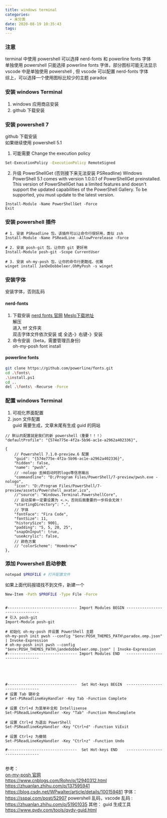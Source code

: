 ```yaml
---
title: windows terminal
categories:
  - 未分类
date: 2020-08-19 10:35:43
tags:
---
```

### 注意
terminal 中使用 powershell 可以选择 nerd-fonts 和 powerline fonts 字体  
单独使用 powershell 只能选择 powerline fonts 字体，部分图标可能无法显示   
vscode 中是单独使用 powershell , 但 vscode 可以配置 nerd-fonts 字体  
综上，可以选择一个使用图标比较少的主题 paradox  

### 安装 windows Terminal
1. windows 应用商店安装
2. github 下载安装

### 安装 powershell 7
github 下载安装  
如果继续使用 powershell 5.1  
1. 可能需要 Change the execution policy
```bash
Set-ExecutionPolicy -ExecutionPolicy RemoteSigned
```
2. 升级 PowerShellGet (否则接下来无法安装 PSReadline)
Windows PowerShell 5.1 comes with version 1.0.0.1 of PowerShellGet preinstalled.  
This version of PowerShellGet has a limited features and doesn't support the updated capabilities of the PowerShell Gallery. To be supported, you must update to the latest version.
```
Install-Module -Name PowerShellGet -Force
Exit
```
### 安装 powershell 插件
```
# 1. 安装 PSReadline 包，该插件可以让命令行很好用，类似 zsh
Install-Module -Name PSReadLine -AllowPrerelease -Force

# 2. 安装 posh-git 包，让你的 git 更好用
Install-Module posh-git -Scope CurrentUser

# 3. 安装 oh-my-posh 包，让你的命令行更酷炫、优雅
winget install JanDeDobbeleer.OhMyPosh -s winget
```
### 安装字体
安装字体，否则乱码   
#### nerd-fonts
1. 下载安装
[nerd fonts 官网](https://www.nerdfonts.com/)
[Meslo下载地址](https://github.com/ryanoasis/nerd-fonts/releases/download/v2.1.0/Meslo.zip)  
解压  
进入 ttf 文件夹  
双击字体文件依次安装 或 全选-》右键-》安装
2. 命令安装（beta，需要管理员身份)  
oh-my-posh font install
#### powerline fonts
```bash
git clone https://github.com/powerline/fonts.git
cd .\fonts\
.\install.ps1
cd ..
del .\fonts\ -Recurse -Force
```

### 配置 windows Terminal
1. 可视化界面配置
2. json 文件配置  
guid 需要生成，文章末尾有生成 guid 的网站
```
// 默认的配置就是我们的新 powershell（重要！！！）
"defaultProfile": "{574e775e-4f2a-5b96-ac1e-a2962a402336}",

{
    // Powershell 7.1.0-preview.6 配置
    "guid": "{574e775e-4f2a-5b96-ac1e-a2962a402336}",
    "hidden": false,
    "name": "pwsh",
    // -nologo 去掉启动时的logo等信息输出
    "commandline": "D:/Program Files/PowerShell/7-preview/pwsh.exe -nologo",
    "icon": "D:/Program Files/PowerShell/7-preview/assets/Powershell_avatar.ico",
    //"source": "Windows.Terminal.PowershellCore",
    // 启动菜单一定要设置为 <.>，否则后面重要的一步将会无效！
    "startingDirectory": ".",
    // 字体
    "fontFace": "Fira Code",
    "fontSize": 11,
    "historySize": 9001,
    "padding": "5, 5, 20, 25",
    "snapOnInput": true,
    "useAcrylic": false,
    // 颜色方案
    // "colorScheme": "Homebrew"
},
```

### 添加 Powershell 启动参数
```bash
notepad $PROFILE # 打开配置文件
```
如果上面代码报错找不到文件，新建一个
```bash
New-Item -Path $PROFILE -Type File -Force
```
```

#------------------------------- Import Modules BEGIN -------------------------------
# 引入 posh-git
Import-Module posh-git

# 初始化 oh-my-posh 并设置 PowerShell 主题
oh-my-posh init pwsh --config "$env:POSH_THEMES_PATH\paradox.omp.json" | Invoke-Expression
# oh-my-posh init pwsh --config "$env:POSH_THEMES_PATH\jandedobbeleer.omp.json" | Invoke-Expression
#------------------------------- Import Modules END   -------------------------------





#-------------------------------  Set Hot-keys BEGIN  -------------------------------
# 设置 Tab 键补全
# Set-PSReadlineKeyHandler -Key Tab -Function Complete

# 设置 Ctrl+d 为菜单补全和 Intellisense
Set-PSReadLineKeyHandler -Key "Tab" -Function MenuComplete

# 设置 Ctrl+d 为退出 PowerShell
Set-PSReadlineKeyHandler -Key "Ctrl+d" -Function ViExit

# 设置 Ctrl+z 为撤销
Set-PSReadLineKeyHandler -Key "Ctrl+z" -Function Undo

#-------------------------------  Set Hot-keys END    -------------------------------


```

参考：  
[on-my-posh 官网](https://ohmyposh.dev/)  
https://www.cnblogs.com/Rohn/p/12940312.html
https://zhuanlan.zhihu.com/p/137595941
https://blog.csdn.net/WPwalter/article/details/100159481
字体：
https://sspai.com/post/52907
powershell 乱码，vscode 乱码 :
https://zhuanlan.zhihu.com/p/51901035
其他：
guid 生成工具
https://www.qvdv.com/tools/qvdv-guid.html